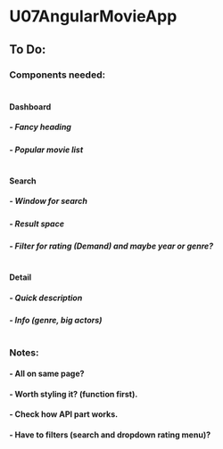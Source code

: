 # U07AngularMovieApp

## To Do:

### Components needed:
# 
#### Dashboard
##### - Fancy heading
##### - Popular movie list
# 
#### Search
##### - Window for search
##### - Result space
##### - Filter for rating (Demand) and maybe year or genre?
# 
#### Detail
##### - Quick description
##### - Info (genre, big actors)
# 
### Notes:
#### - All on same page?
#### - Worth styling it? (function first).
#### - Check how API part works.
#### - Have to filters (search and dropdown rating menu)?
